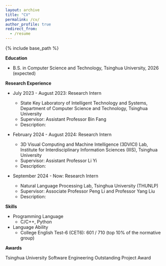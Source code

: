 ```yaml
---
layout: archive
title: "CV"
permalink: /cv/
author_profile: true
redirect_from:
  - /resume
---
```


{% include base_path %}

**Education**

<!-- * Ph.D in Version Control Theory, GitHub University, 2018 (expected) -->
<!-- * M.S. in Jekyll, GitHub University, 2014 -->
* B.S. in Computer Science and Technology, Tsinghua University, 2026 (expected)

**Research Experience**

* July 2023 - August 2023: Research Intern
  * State Key Laboratory of Intelligent Technology and Systems, Department of Computer Science and Technology, Tsinghua University
  * Supervisor: Assistant Professor Bin Fang
  * Description: 

* February 2024 - August 2024: Research Intern
  * 3D Visual Computing and Machine Intelligence (3DVICI) Lab, Institute for Interdisciplinary Information Sciences (IIIS), Tsinghua University
  * Supervisor: Assistant Professor Li Yi
  * Description: 

* September 2024 - Now: Research Intern
  * Natural Language Processing Lab, Tsinghua University (THUNLP)
  * Supervisor: Associate Professor Peng Li and Professor Yang Liu
  * Description: 

<!-- * Spring 2024: Academic Pages Collaborator
  * GitHub University
  * Duties includes: Updates and improvements to template
  * Supervisor: The Users

* Fall 2015: Research Assistant
  * GitHub University
  * Duties included: Merging pull requests
  * Supervisor: Professor Hub

* Summer 2015: Research Assistant
  * GitHub University
  * Duties included: Tagging issues
  * Supervisor: Professor Git -->
  
**Skills**

* Programming Language
  * C/C++, Python
* Language Ability
  * College English Test-6 (CET6): 601 / 710 (top 10% of the normative group)

**Awards**

Tsinghua University Software Engineering Outstanding Project Award

<!-- Publications
======
  <ul>{% for post in site.publications reversed %}
    {% include archive-single-cv.html %}
  {% endfor %}</ul>
  
Talks
======
  <ul>{% for post in site.talks reversed %}
    {% include archive-single-talk-cv.html  %}
  {% endfor %}</ul>
  
Teaching
======
  <ul>{% for post in site.teaching reversed %}
    {% include archive-single-cv.html %}
  {% endfor %}</ul>
  
Service and leadership
======
* Currently signed in to 43 different slack teams -->
